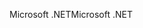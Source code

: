 <span data-ttu-id="25cf3-101">Microsoft .NET</span><span class="sxs-lookup"><span data-stu-id="25cf3-101">Microsoft .NET</span></span>
